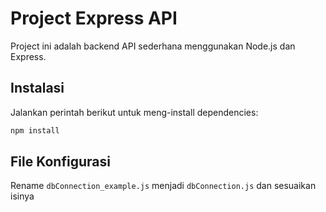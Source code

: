 # Project Express API

Project ini adalah backend API sederhana menggunakan Node.js dan Express.

## Instalasi

Jalankan perintah berikut untuk meng-install dependencies:

```bash
npm install

```

## File Konfigurasi

Rename `dbConnection_example.js` menjadi `dbConnection.js` dan sesuaikan isinya
